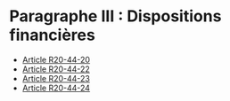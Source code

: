 # Paragraphe III : Dispositions financières

* [Article R20-44-20](./LEGIARTI000028337635.md)
* [Article R20-44-22](./LEGIARTI000006466450.md)
* [Article R20-44-23](./LEGIARTI000026629121.md)
* [Article R20-44-24](./LEGIARTI000026736014.md)
